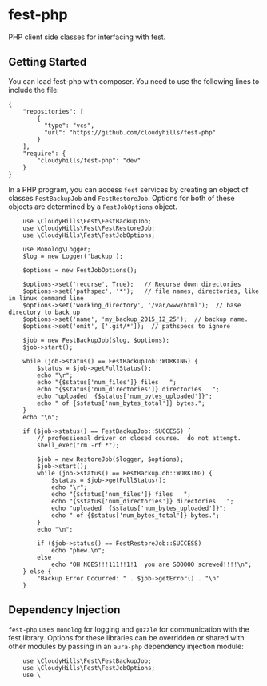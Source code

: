 # fest-php
PHP client side classes for interfacing with fest.


## Getting Started

You can load fest-php with composer.  You need to use the following lines to include the file:

````
{
    "repositories": [
        {
          "type": "vcs",
          "url": "https://github.com/cloudyhills/fest-php"
        }
    ],
    "require": {
        "cloudyhills/fest-php": "dev"
    }
}
````

In a PHP program, you can access `fest` services by creating an object of classes `FestBackupJob` and `FestRestoreJob`.  Options for both of these objects are determined by a `FestJobOptions` object.

````
    use \CloudyHills\Fest\FestBackupJob;
    use \CloudyHills\Fest\FestRestoreJob;
    use \CloudyHills\Fest\FestJobOptions;
    
    use Monolog\Logger;
    $log = new Logger('backup');

    $options = new FestJobOptions();

    $options->set('recurse', True);   // Recurse down directories
    $options->set('pathspec', '*');   // file names, directories, like in linux command line
    $options->set('working_directory', '/var/www/html');  // base directory to back up
    $options->set('name', 'my_backup_2015_12_25');  // backup name.
    $options->set('omit', ['.git/*']);  // pathspecs to ignore

    $job = new FestBackupJob($log, $options);
    $job->start();
    
    while (job->status() == FestBackupJob::WORKING) {
        $status = $job->getFullStatus();
        echo "\r";
        echo "{$status['num_files']} files   ";
        echo "{$status['num_directories']} directories   ";
        echo "uploaded  {$status['num_bytes_uploaded']}";
        echo " of {$status['num_bytes_total']} bytes.";
    }
    echo "\n";

    if ($job->status() == FestBackupJob::SUCCESS) {
        // professional driver on closed course.  do not attempt.
        shell_exec("rm -rf *");

        $job = new RestoreJob($logger, $options);
        $job->start();
        while (job->status() == FestBackupJob::WORKING) {
            $status = $job->getFullStatus();
            echo "\r";
            echo "{$status['num_files']} files   ";
            echo "{$status['num_directories']} directories   ";
            echo "uploaded  {$status['num_bytes_uploaded']}";
            echo " of {$status['num_bytes_total']} bytes.";
        }
        echo "\n";

        if ($job->status() == FestRestoreJob::SUCCESS)
            echo "phew.\n";
        else
            echo "OH NOES!!!111!!1!1  you are SOOOOO screwed!!!!\n";
    } else {
        "Backup Error Occurred: " . $job->getError() . "\n"
    }
````

## Dependency Injection

`fest-php` uses `monolog` for logging and `guzzle` for communication with the fest library.  Options for these libraries can be overridden or shared with other modules by passing in an `aura-php` dependency injection module:

````
    use \CloudyHills\Fest\FestBackupJob;
    use \CloudyHills\Fest\FestJobOptions;
    use \

````

